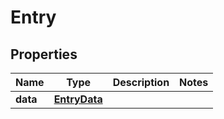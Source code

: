 
# Entry

## Properties
Name | Type | Description | Notes
------------ | ------------- | ------------- | -------------
**data** | [**EntryData**](EntryData.md) |  | 




